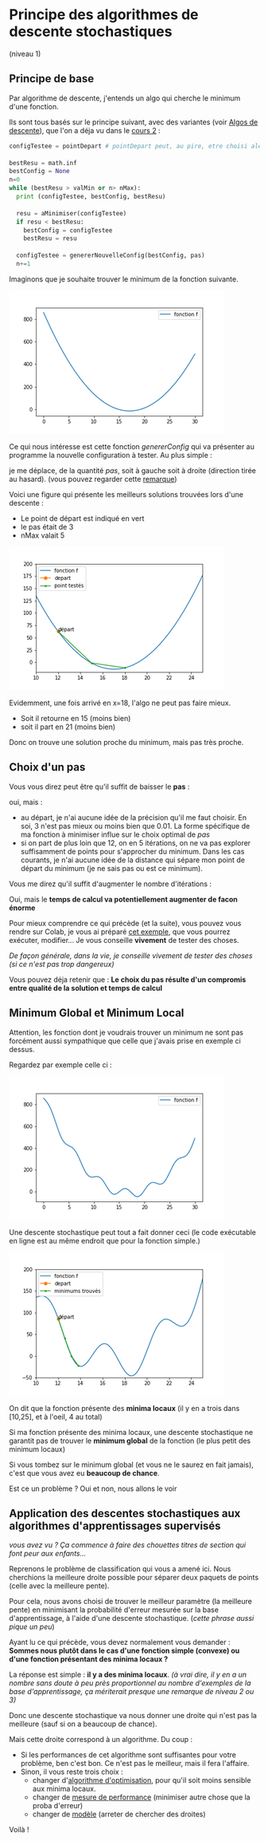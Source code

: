 # Principe des algorithmes de descente stochastiques
(niveau 1)

## Principe de base

Par algorithme de descente, j'entends un algo qui cherche le minimum
d'une fonction.

Ils sont tous basés sur le principe suivant, avec des variantes (voir [Algos de
descente](algosDescente.md)), que l'on a déja vu dans le [cours 2](../02_cours2.md) :

```python
configTestee = pointDepart # pointDepart peut, au pire, etre choisi aléatoirement

bestResu = math.inf
bestConfig = None
n=0
while (bestResu > valMin or n> nMax):
  print (configTestee, bestConfig, bestResu)

  resu = aMinimiser(configTestee)
  if resu < bestResu:
    bestConfig = configTestee
    bestResu = resu

  configTestee = genererNouvelleConfig(bestConfig, pas)
  n+=1
```

Imaginons que je souhaite trouver le minimum de la fonction suivante.

![fonction a minimiser](../images/aMinimiser.png)

Ce qui nous intéresse est cette fonction *genererConfig* qui va présenter au
programme la nouvelle configuration à tester. Au plus simple :

je me déplace, de la quantité *pas*, soit à gauche soit à droite (direction tirée au hasard). (vous pouvez regarder cette [remarque](remarqueDescente.md))

Voici une figure qui présente les meilleurs solutions trouvées lors d'une descente :
- Le point de départ est indiqué en vert
- le pas était de 3
- nMax valait 5

![une descente](../images/uneDescente1.png)

Evidemment, une fois arrivé en x=18,
l'algo ne peut pas faire mieux.
- Soit il retourne en 15 (moins bien)
- soit il part en 21 (moins bien)

Donc on trouve une solution proche du minimum, mais pas très proche.

## Choix d'un pas

Vous vous direz peut être qu'il suffit de baisser le **pas** :

oui, mais :
- au départ, je n'ai aucune idée de la
précision qu'il me faut choisir. En soi, 3 n'est pas mieux ou moins bien que 0.01. La forme spécifique de ma fonction à minimiser influe sur le choix optimal de *pas*
- si on part de plus loin que 12, on en 5 itérations, on ne va pas
explorer suffisamment de points pour s'approcher du minimum. Dans les cas courants, je n'ai aucune idée de la distance qui sépare mon point de départ du minimum (je ne sais pas ou est ce minimum).

Vous me direz qu'il suffit d'augmenter
le nombre d'itérations :

Oui, mais le **temps de calcul va potentiellement augmenter de facon
énorme**

Pour mieux comprendre ce qui précède (et la suite), vous pouvez vous rendre sur Colab, je vous ai préparé [cet exemple](https://drive.google.com/open?id=14X1XDchFWoQZZnSW6Jnwp89hqGV0ySCC), que vous pourrez exécuter, modifier...
Je vous conseille **vivement** de tester des choses.

*De façon générale, dans la vie, je conseille vivement de tester des choses (si ce n'est pas trop dangereux)*

Vous pouvez déja retenir que :
**Le choix du pas résulte d'un compromis entre qualité de la solution et temps de calcul**

## Minimum Global et Minimum Local

Attention, les fonction dont je voudrais trouver un minimum ne sont pas forcément
aussi sympathique que celle que j'avais prise en exemple ci dessus.

Regardez par exemple celle ci :

![fonction a minimiser](../images/aMinimiser2.png)

Une descente stochastique peut tout a fait donner ceci (le code exécutable en ligne est au même endroit que pour la fonction simple.)

![une descente min local](../images/uneDescente2.png)

On dit que la fonction présente des
**minima locaux** (il y en a trois dans [10,25], et à l'oeil, 4 au total)

Si ma fonction présente des minima locaux, une descente stochastique ne garantit pas de trouver le **minimum global** de la fonction (le plus petit des minimum locaux)

Si vous tombez sur le minimum global (et vous ne le saurez en fait jamais), c'est que vous avez eu **beaucoup de chance**.

Est ce un problème ? Oui et non, nous allons le voir

## Application des descentes stochastiques aux algorithmes d'apprentissages supervisés
*vous avez vu ? Ça commence à faire des chouettes titres de section qui font peur aux enfants...*

Reprenons le problème de classification qui vous a amené ici.
Nous cherchions la meilleure droite possible pour séparer deux paquets de points (celle avec la meilleure pente).

Pour cela, nous avons choisi de trouver le meilleur paramètre (la meilleure pente) en minimisant la
probabilité d'erreur mesurée sur la base d'apprentissage, à l'aide d'une descente stochastique. (*cette phrase aussi pique un peu*)

Ayant lu ce qui précède, vous devez normalement vous demander :
**Sommes nous plutôt dans le cas d'une fonction simple (convexe)
ou d'une fonction présentant des minima locaux ?**

La réponse est simple : **il y a des minima locaux**. *(à vrai dire, il y en a un nombre sans doute à peu près proportionnel au nombre d'exemples de la base d'apprentissage, ça mériterait presque une remarque de niveau 2 ou 3)*

Donc une descente stochastique va nous donner une droite qui n'est pas la meilleure (sauf si on a beaucoup de chance).

Mais cette droite correspond à un algorithme. Du coup :
- Si les performances de cet algorithme sont suffisantes pour
votre problème, ben c'est bon. Ce n'est pas le meilleur, mais il fera l'affaire.
- Sinon, il vous reste trois choix :
  - changer d'[algorithme d'optimisation](algoOptim.md), pour qu'il soit moins sensible aux minima locaux.
  - changer de [mesure de performance](perfMeasures.md) (minimiser autre chose que la proba d'erreur)
  - changer de [modèle](HyperLinks/qualiteModele.md) (arreter de chercher des droites)

Voilà !
